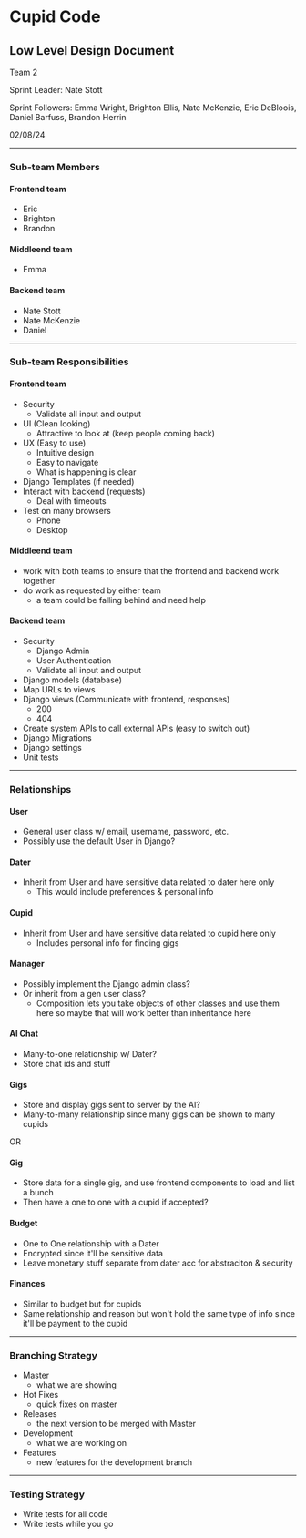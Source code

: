 # **Cupid Code**

## **Low Level Design Document**

Team 2

Sprint Leader: Nate Stott

Sprint Followers: Emma Wright, Brighton Ellis, Nate McKenzie, Eric DeBloois, Daniel Barfuss, Brandon Herrin

02/08/24

-----------
### Sub-team Members

#### Frontend team

* Eric 
* Brighton 
* Brandon

#### Middleend team 

* Emma

#### Backend team

* Nate Stott 
* Nate McKenzie 
* Daniel

-----------
### Sub-team Responsibilities

#### Frontend team

* Security 
    * Validate all input and output
* UI (Clean looking)
    * Attractive to look at (keep people coming back)
* UX (Easy to use)
    * Intuitive design
    * Easy to navigate
    * What is happening is clear
* Django Templates (if needed)
* Interact with backend (requests)
    * Deal with timeouts
* Test on many browsers
    * Phone
    * Desktop

#### Middleend team

* work with both teams to ensure that the frontend and backend work together
* do work as requested by either team
  * a team could be falling behind and need help

#### Backend team

* Security
    * Django Admin
    * User Authentication
    * Validate all input and output
* Django models (database)
* Map URLs to views
* Django views (Communicate with frontend, responses)
    * 200
    * 404
* Create system APIs to call external APIs (easy to switch out)
* Django Migrations
* Django settings
* Unit tests

-----------
### Relationships

#### User

* General user class w/ email, username, password, etc.
* Possibly use the default User in Django?


#### Dater

* Inherit from User and have sensitive data related to dater here only
  * This would include preferences & personal info


#### Cupid

* Inherit from User and have sensitive data related to cupid here only
  * Includes personal info for finding gigs


#### Manager

* Possibly implement the Django admin class?
* Or inherit from a gen user class?
  * Composition lets you take objects of other classes and use them here so maybe that will work better than inheritance here

#### AI Chat

* Many-to-one relationship w/ Dater? 
* Store chat ids and stuff

#### Gigs

* Store and display gigs sent to server by the AI?
* Many-to-many relationship since many gigs can be shown to many cupids

OR

#### Gig

* Store data for a single gig, and use frontend components to load and list a bunch 
* Then have a one to one with a cupid if accepted?

#### Budget
* One to One relationship with a Dater
* Encrypted since it'll be sensitive data
* Leave monetary stuff separate from dater acc for abstraciton & security

#### Finances
* Similar to budget but for cupids
* Same relationship and reason but won't hold the same type of info since it'll be payment to the cupid

-----------
### Branching Strategy

* Master 
  * what we are showing
* Hot Fixes 
  * quick fixes on master
* Releases 
  * the next version to be merged with Master
* Development 
  * what we are working on
* Features 
  * new features for the development branch
-----------
### Testing Strategy

* Write tests for all code
* Write tests while you go